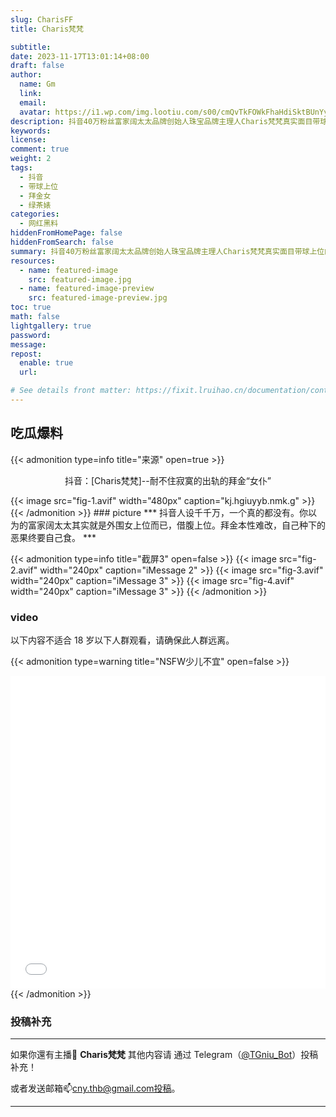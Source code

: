 ```yaml
---
slug: CharisFF
title: Charis梵梵

subtitle:
date: 2023-11-17T13:01:14+08:00
draft: false  
author:
  name: Gm
  link: 
  email: 
  avatar: https://i1.wp.com/img.lootiu.com/s00/cmQvTkFOWkFhaHdiSktBUnYyTmFvbTczTWp6bGU5TUl4SWxYczFCMFdDQT0-d.jpg
description: 抖音40万粉丝富家阔太太品牌创始人珠宝品牌主理人Charis梵梵真实面目带球上位的豪门贵妇or耐不住寂寞的拜金女仆？
keywords:
license:
comment: true
weight: 2
tags:
  - 抖音
  - 带球上位 
  - 拜金女 
  - 绿茶婊
categories:
  - 网红黑料
hiddenFromHomePage: false
hiddenFromSearch: false
summary: 抖音40万粉丝富家阔太太品牌创始人珠宝品牌主理人Charis梵梵真实面目带球上位的豪门贵妇or耐不住寂寞的拜金女仆？
resources:
  - name: featured-image
    src: featured-image.jpg
  - name: featured-image-preview
    src: featured-image-preview.jpg
toc: true
math: false
lightgallery: true
password:
message:
repost:
  enable: true
  url:

# See details front matter: https://fixit.lruihao.cn/documentation/content-management/introduction/#front-matter
---
```

<!--more-->

## 吃瓜爆料

{{< admonition type=info title="来源" open=true >}}

<p align="center">抖音：[Charis梵梵]--耐不住寂寞的出轨的拜金“女仆” </p>
{{< image src="fig-1.avif" width="480px" caption="kj.hgiuyyb.nmk.g" >}}
{{< /admonition >}}
### picture
***
抖音人设千千万，一个真的都没有。你以为的富家阔太太其实就是外围女上位而已，借腹上位。拜金本性难改，自己种下的恶果终要自己食。
***

{{< admonition type=info title="截屏3" open=false >}}
{{< image src="fig-2.avif" width="240px" caption="iMessage 2" >}}
{{< image src="fig-3.avif" width="240px" caption="iMessage 3" >}}
{{< image src="fig-4.avif" width="240px" caption="iMessage 3" >}}
{{< /admonition >}}

### video
以下内容不适合 18 岁以下人群观看，请确保此人群远离。

{{< admonition type=warning title="NSFW少儿不宜" open=false >}}

<iframe
 height=500 width=100%
 src="gt.mp4"
 frameborder=0 allowfullscreen>
</iframe>
{{< /admonition >}}

### 投稿补充
***
如果你還有主播🧐 **Charis梵梵** 其他内容请
通过 Telegram（[@TGniu_Bot](https://t.me/TGniu_Bot)）投稿补充！


或者发送邮箱📫cny.thb@gmail.com投稿。

***